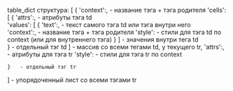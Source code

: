 table_dict структура:
[
	{
		'context':, - название тэга + тэга родителя
		'cells': [
					{
                        'attrs':, - атрибуты тэга td  
                        'values': [
                                    {
                                        'text':,    - текст самого тэга td или тэга внутри него  
                                        'context':, - название тэга + тэга родителя
                                        'style':    - стили для тэга td по context (или для внутреннего тэга)
                                    }
                                    ]   - значения внутри тега td					
					}   - отдельный тэг td
					]   - массив со всеми тегами td, у текущего tr,
		'attrs':,   - атрибуты для тэга tr
		'style':    - стили для тэга tr по context
	
	}   - отдельный тэг tr
]   - упорядоченный лист со всеми тэгами tr
